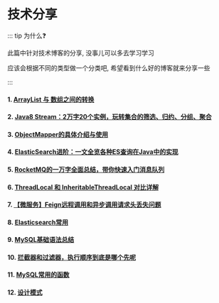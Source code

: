 # 技术分享

::: tip 为什么❓

此篇中针对技术博客的分享, 没事儿可以多去学习学习

应该会根据不同的类型做一个分类吧, 希望看到什么好的博客就来分享一些

:::

#### 1. [ArrayList 与 数组之间的转换](https://blog.csdn.net/weixin_43848614/article/details/113428084)

#### 2. [Java8 Stream：2万字20个实例，玩转集合的筛选、归约、分组、聚合](https://blog.csdn.net/mu_wind/article/details/109516995)

#### 3. [ObjectMapper的具体介绍与使用](https://blog.csdn.net/Mango_Bin/article/details/137799520)

#### 4. [ElasticSearch进阶：一文全览各种ES查询在Java中的实现](https://blog.csdn.net/mu_wind/article/details/118423362)

#### 5. [RocketMQ的一万字全面总结，带你快速入门消息队列](https://blog.csdn.net/mu_wind/article/details/122280931?spm=1001.2014.3001.5501)

#### 6. [ThreadLocal 和 InheritableThreadLocal 对比详解](https://www.cnblogs.com/shanheyongmu/p/17922183.html)

#### 7. [【微服务】Feign远程调用和异步调用请求头丢失问题](https://blog.csdn.net/m0_51517236/article/details/127539379)

#### 8. [Elasticsearch常用](https://blog.csdn.net/qq_41694906/article/details/125403631?spm=1001.2014.3001.5501)

#### 9. [MySQL基础语法总结](https://gaoqize.blog.csdn.net/article/details/107313699?spm=1001.2101.3001.6650.13&utm_medium=distribute.pc_relevant.none-task-blog-2%7Edefault%7EBlogCommendFromBaidu%7ERate-13-107313699-blog-5134201.235%5Ev43%5Epc_blog_bottom_relevance_base3&depth_1-utm_source=distribute.pc_relevant.none-task-blog-2%7Edefault%7EBlogCommendFromBaidu%7ERate-13-107313699-blog-5134201.235%5Ev43%5Epc_blog_bottom_relevance_base3&utm_relevant_index=22)

#### 10. [拦截器和过滤器，执行顺序到底是哪个先呢](https://b2b.baidu.com/q/aland?q=097074110F3E730470340B020F3E6A651F7D1919027A193B7C747C1E030E0D0D713F06010D11&id=qid49596e24c814eb01eec11dd69d60157e&answer=2504117225413134861&utype=2)

#### 11. [MySQL常用的函数](https://www.runoob.com/mysql/mysql-functions.html)

#### 12. [设计模式](https://www.runoob.com/design-pattern/design-pattern-tutorial.html)